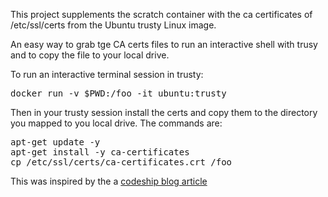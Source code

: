 This project supplements the scratch container with the ca certificates
of /etc/ssl/certs from the Ubuntu trusty Linux image.

An easy way to grab tge CA certs files to run an interactive shell with 
trusy and to copy the file to your local drive.

To run an interactive terminal session in trusty:

<pre>
docker run -v $PWD:/foo -it ubuntu:trusty
</pre>

Then in your trusty session install the certs and copy them to the
directory you mapped to you local drive. The commands are:

<pre>
apt-get update -y
apt-get install -y ca-certificates
cp /etc/ssl/certs/ca-certificates.crt /foo
</pre>

This was inspired by the a [codeship blog article](https://blog.codeship.com/building-minimal-docker-containers-for-go-applications/)

